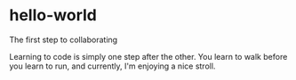 # hello-world
The first step to collaborating

Learning to code is simply one step after the other. You learn to walk before you learn to run, and currently, I'm enjoying a nice stroll.
